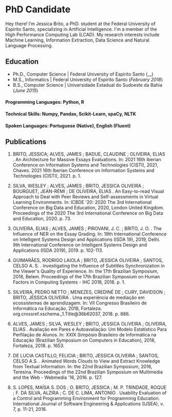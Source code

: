 # PhD Candidate

Hey there!
I’m Jessica Brito, a PhD. student at the Federal University of Espirito Santo, specializing in Artificial Intelligence. I'm a member of the High Performance Computing Lab (LCAD). My research interests include Machine Learning, Information Extraction, Data Science and Natural Language Processing.

## Education
- Ph.D., Computer Science | Federal University of Espirito Santo (__)								       		
- M.S., Informatics	| Federal University of Espirito Santo (_February 2018_)	 			        		
- B.S., Computer Science | Universidade Estadual do Sudoeste da Bahia (_June 2015_)


#### Programming Languages: Python, R
#### Technical Skills: Numpy, Pandas, Scikit-Learn, spaCy, NLTK
#### Spoken Languages: Portuguese (Native), English (Fluent)

## Publications

1. BRITO, JESSICA; ALVES, JAMES ; BADUE, CLAUDINE ; OLIVEIRA, ELIAS . An Architecture for Massive Essays Evaluations. In: 2021 16th Iberian Conference on Information Systems and Technologies (CISTI), 2021, Chaves. 2021 16th Iberian Conference on Information Systems and Technologies (CISTI), 2021. p. 1.

2. SILVA, WESLEY ; ALVES, JAMES ; BRITO, JESSICA OLIVEIRA ; BOURGUET, JEAN-RÉMI ; DE OLIVEIRA, ELIAS . An Easy-to-read Visual Approach to Deal with Peer Reviews and Self-assessments in Virtual Learning Environments. In: ICBDE '20: 2020 The 3rd International Conference on Big Data and Education, 2020, London United Kingdom. Proceedings of the 2020 The 3rd International Conference on Big Data and Education, 2020. p. 73.

3. OLIVEIRA, ELIAS ; ALVES, JAMES ; PIROVANI, J. C. ; BRITO, J. O. . The Influence of NER on the Essay Grading. In: 19th International Conference on Intelligent Systems Design and Applications (ISDA 19), 2019, Delhi. 9th International Conference on Intelligent Systems Design and Applications (ISDA 2019), 2019. p. 102-113.

4.  GUIMARÃES, RODRIGO LAIOLA ; BRITO, JESSICA OLIVEIRA ; SANTOS, CELSO A. S. . Investigating the Influence of Subtitles Synchronization in the Viewer's Quality of Experience. In: the 17th Brazilian Symposium, 2018, Belem. Proceedings of the 17th Brazilian Symposium on Human Factors in Computing Systems - IHC 2018, 2018. p. 1.

5. SILVEIRA, PEDRO NETTO ; MENEZES, CREDINÉ DE ; CURY, DAVIDSON ; BRITO, JESSICA OLIVEIRA . Uma experiência de mediação em ecossistemas de aprendizagem. In: VII Congresso Brasileiro de Informática na Educação, 2018, Fortaleza. org.crossref.xschema._1.Title@36b62037, 2018. p. 886.

6. ALVES, JAMES ; SILVA, WESLEY ; BRITO, JESSICA OLIVEIRA ; OLIVEIRA, ELIAS . Avaliação em Pares e Autoavaliação: Um Modelo Estatístico Para Perfilação de Alunos. In: XXIX Simpósio Brasileiro de Informática na Educação (Brazilian Symposium on Computers in Education), 2018, Fortaleza, 2018. p. 1653.

7. DE LUCIA CASTILLO, FELICIA ; BRITO, JESSICA OLIVEIRA ; SANTOS, CELSO A.S. . Animated Words Clouds to View and Extract Knowledge from Textual Information. In: the 22nd Brazilian Symposium, 2016, Teresina. Proceedings of the 22nd Brazilian Symposium on Multimedia and the Web - Webmedia '16, 2016. p. 127.

8. S. LOPES, MAÍSA S. DOS ; O. BRITO, JESSICA ; M. P. TRINDADE, ROQUE ; F. DA SILVA, ALZIRA ; C. DE C. LIMA, ANTONIO . Usability Evaluation of a Control and Programming Environment for Programming Education. International Journal of Software Engineering & Applications (IJSEA), v. 7, p. 11-21, 2016.
